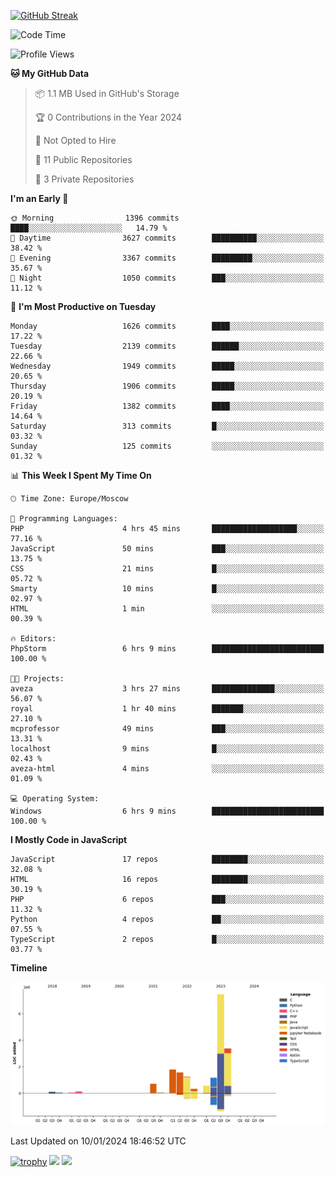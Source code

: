 [![GitHub Streak](https://github-readme-streak-stats.herokuapp.com/?user=yogik10)](https://git.io/streak-stats)
<!--START_SECTION:waka-->
![Code Time](http://img.shields.io/badge/Code%20Time-135%20hrs%2041%20mins-blue)

![Profile Views](http://img.shields.io/badge/Profile%20Views-0-blue)

**🐱 My GitHub Data** 

> 📦 1.1 MB Used in GitHub's Storage 
 > 
> 🏆 0 Contributions in the Year 2024
 > 
> 🚫 Not Opted to Hire
 > 
> 📜 11 Public Repositories 
 > 
> 🔑 3 Private Repositories 
 > 
**I'm an Early 🐤** 

```text
🌞 Morning                1396 commits        ████░░░░░░░░░░░░░░░░░░░░░   14.79 % 
🌆 Daytime                3627 commits        ██████████░░░░░░░░░░░░░░░   38.42 % 
🌃 Evening                3367 commits        █████████░░░░░░░░░░░░░░░░   35.67 % 
🌙 Night                  1050 commits        ███░░░░░░░░░░░░░░░░░░░░░░   11.12 % 
```
📅 **I'm Most Productive on Tuesday** 

```text
Monday                   1626 commits        ████░░░░░░░░░░░░░░░░░░░░░   17.22 % 
Tuesday                  2139 commits        ██████░░░░░░░░░░░░░░░░░░░   22.66 % 
Wednesday                1949 commits        █████░░░░░░░░░░░░░░░░░░░░   20.65 % 
Thursday                 1906 commits        █████░░░░░░░░░░░░░░░░░░░░   20.19 % 
Friday                   1382 commits        ████░░░░░░░░░░░░░░░░░░░░░   14.64 % 
Saturday                 313 commits         █░░░░░░░░░░░░░░░░░░░░░░░░   03.32 % 
Sunday                   125 commits         ░░░░░░░░░░░░░░░░░░░░░░░░░   01.32 % 
```


📊 **This Week I Spent My Time On** 

```text
🕑︎ Time Zone: Europe/Moscow

💬 Programming Languages: 
PHP                      4 hrs 45 mins       ███████████████████░░░░░░   77.16 % 
JavaScript               50 mins             ███░░░░░░░░░░░░░░░░░░░░░░   13.75 % 
CSS                      21 mins             █░░░░░░░░░░░░░░░░░░░░░░░░   05.72 % 
Smarty                   10 mins             █░░░░░░░░░░░░░░░░░░░░░░░░   02.97 % 
HTML                     1 min               ░░░░░░░░░░░░░░░░░░░░░░░░░   00.39 % 

🔥 Editors: 
PhpStorm                 6 hrs 9 mins        █████████████████████████   100.00 % 

🐱‍💻 Projects: 
aveza                    3 hrs 27 mins       ██████████████░░░░░░░░░░░   56.07 % 
royal                    1 hr 40 mins        ███████░░░░░░░░░░░░░░░░░░   27.10 % 
mcprofessor              49 mins             ███░░░░░░░░░░░░░░░░░░░░░░   13.31 % 
localhost                9 mins              █░░░░░░░░░░░░░░░░░░░░░░░░   02.43 % 
aveza-html               4 mins              ░░░░░░░░░░░░░░░░░░░░░░░░░   01.09 % 

💻 Operating System: 
Windows                  6 hrs 9 mins        █████████████████████████   100.00 % 
```

**I Mostly Code in JavaScript** 

```text
JavaScript               17 repos            ████████░░░░░░░░░░░░░░░░░   32.08 % 
HTML                     16 repos            ████████░░░░░░░░░░░░░░░░░   30.19 % 
PHP                      6 repos             ███░░░░░░░░░░░░░░░░░░░░░░   11.32 % 
Python                   4 repos             ██░░░░░░░░░░░░░░░░░░░░░░░   07.55 % 
TypeScript               2 repos             █░░░░░░░░░░░░░░░░░░░░░░░░   03.77 % 
```



**Timeline**

![Lines of Code chart](https://raw.githubusercontent.com/Yogik10/Yogik10/main/assets/bar_graph.png)


 Last Updated on 10/01/2024 18:46:52 UTC
<!--END_SECTION:waka-->
[![trophy](https://github-profile-trophy.vercel.app/?username=yogik10)](https://github.com/ryo-ma/github-profile-trophy)
![](https://github-profile-summary-cards.vercel.app/api/cards/profile-details?username=yogik10&theme=solarized_dark)
![](https://github-profile-summary-cards.vercel.app/api/cards/most-commit-language?username=yogik10&theme=solarized_dark)


